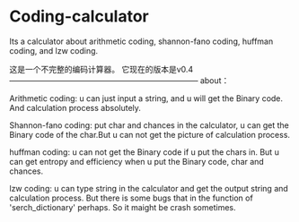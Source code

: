 # Coding-calculator
Its a calculator about arithmetic coding, shannon-fano coding, huffman coding, and lzw coding.

这是一个不完整的编码计算器。
它现在的版本是v0.4
————————————————————————
about：

Arithmetic coding: u can just input a string, and u will get the Binary code. And calculation process absolutely.

Shannon-fano coding: put char and chances in the calculator, u can get the Binary code of the char.But u can not get the picture of calculation process.

huffman coding: u can not get the Binary code if u put the chars in. But u can get entropy and efficiency when u put the Binary code, char and chances.

lzw coding: u can type string in the calculator and get the output string and calculation process. But there is some bugs that in the function of 'serch_dictionary' perhaps. So it maight be crash sometimes.
